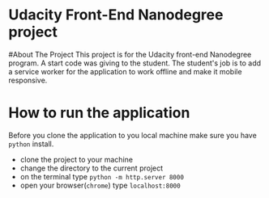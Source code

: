 # Udacity Front-End Nanodegree project

#About The Project
This project is for the Udacity front-end Nanodegree program. A start code was giving to the student. The student's job is to add a service worker for the application to work offline and make it mobile responsive.

# How to run the application
Before you clone the application to you local machine make sure you have `python` install.

* clone the project to your machine
* change the directory to the current project
* on the terminal type `python -m http.server 8000`
* open your browser(`chrome`) type `localhost:8000`
